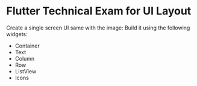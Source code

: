 # Flutter Technical Exam for UI Layout

Create a single screen UI same with the image:
Build it using the following widgets:

-	Container
-	Text
-	Column
-	Row
-	ListView
-	Icons


 
